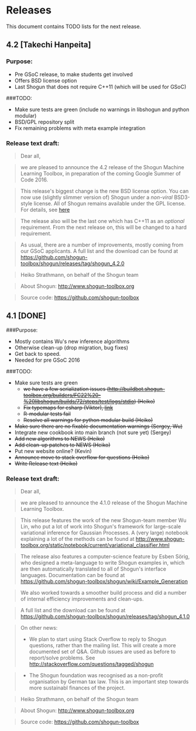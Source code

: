 # Releases
This document contains TODO lists for the next release.

## 4.2 [Takechi Hanpeita]
### Purpose:
 * Pre GSoC release, to make students get involved
 * Offers BSD license option
 * Last Shogun that does not require C++11 (which will be used for GSoC)

###TODO:
 * Make sure tests are green (include no warnings in libshogun and python modular)
 * BSD/GPL repository split
 * Fix remaining problems with meta example integration

### Release text draft:
> Dear all,

> we are pleased to announce the 4.2 release of the Shogun Machine Learning Toolbox, in preparation of the coming Google Summer of Code 2016.

> This release's biggest change is the new BSD license option. You can now use (slightly slimmer version of) Shogun under a *non-viral* BSD3-style license. All of Shogun remains available under the GPL license. For details, see [here](TODO)

> The release also will be the last one which has C++11 as an *optional* requirement. From the next release on, this will be changed to a hard requirement.

> As usual, there are a number of improvements, mostly coming from our GSoC applicants. A full list and the download can be found at
> https://github.com/shogun-toolbox/shogun/releases/tag/shogun_4.2.0

> Heiko Strathmann, on behalf of the Shogun team

> About Shogun:
> http://www.shogun-toolbox.org

> Source code:
> https://github.com/shogun-toolbox

## 4.1 [DONE]
###Purpose:
 * Mostly contains Wu's new inference algorithms
 * Otherwise clean-up (drop migration, bug fixes)
 * Get back to speed.
 * Needed for pre GSoC 2016

###TODO:
 * Make sure tests are green
   * ~~we have a few serialization issues (http://buildbot.shogun-toolbox.org/builders/FC22%20-%20libshogun/builds/72/steps/test/logs/stdio) (Heiko)~~
   * ~~Fix typemaps for csharp (Viktor), [link](https://github.com/shogun-toolbox/shogun/issues/2425)~~
   * ~~R-modular tests fail~~
   * ~~Resolve all warnings for python modular build (Heiko)~~
 * ~~Make sure there are no fixable documentation warnings (Sergey, Wu)~~
 * Integrate new cookbook into main branch (not sure yet) (Sergey)
 * ~~Add new algorithms to NEWS (Heiko)~~
 * ~~Add clean-up patches to NEWS (Heiko)~~
 * Put new website online? (Kevin)
 * ~~Announce move to stack overflow for questions (Heiko)~~
 * ~~Write Release text (Heiko)~~

### Release text draft:
> Dear all,

> we are pleased to announce the 4.1.0 release of the Shogun Machine Learning Toolbox.

> This release features the work of the new Shogun-team member Wu Lin, who put a lot of work into Shogun's framework for large-scale variational inference for Gaussian Processes. A (very large) notebook explaining a lot of the methods can be found at http://www.shogun-toolbox.org/static/notebook/current/variational_classifier.html

> The release also features a computer-science feature by Esben Sörig, who designed a meta-language to write Shogun examples in, which are then automatically translated to all of Shogun's interface languages. Documentation can be found at https://github.com/shogun-toolbox/shogun/wiki/Example_Generation

> We also worked towards a smoother build process and did a number of internal efficiency improvements and clean-ups.

> A full list and the download can be found at
> https://github.com/shogun-toolbox/shogun/releases/tag/shogun_4.1.0

> On other news:
>  * We plan to start using Stack Overflow to reply to Shogun questions, rather than the mailing list. This will create a more documented set of Q&A. Github issues are used as before to report/solve problems. See http://stackoverflow.com/questions/tagged/shogun

>  * The Shogun foundation was recognised as a non-profit organisation by German tax law. This is an important step towards more sustainabl finances of the project.

> Heiko Strathmann, on behalf of the Shogun team

> About Shogun:
> http://www.shogun-toolbox.org

> Source code:
> https://github.com/shogun-toolbox